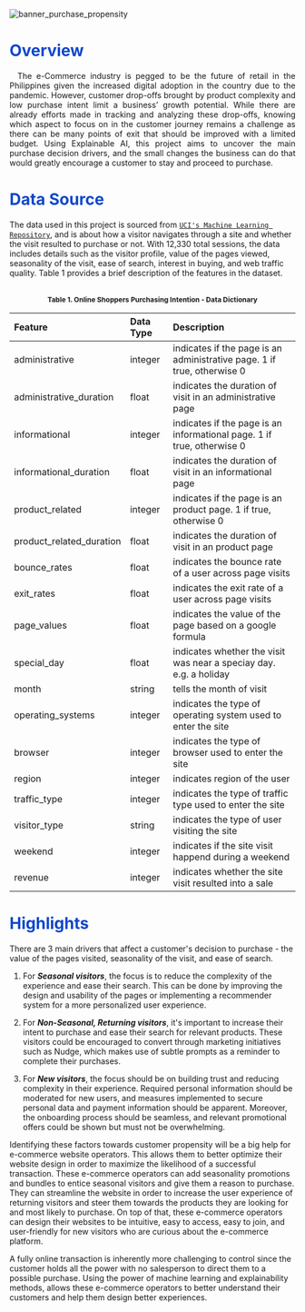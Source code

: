 ![banner_purchase_propensity](https://github.com/lorainemnrc/predict-purchase-propensity/assets/23328647/ede5eb16-d905-4dd0-af1d-b3b6abdd9db2)

<h1 style="color: #1048CB"><b>Overview</b></h1>

<p style="text-align: justify"> &emsp;The e-Commerce industry is pegged to be the future of retail in the Philippines given the increased digital adoption in the country due to the pandemic. However, customer drop-offs brought by product complexity and low purchase intent limit a business’ growth potential. While there are already efforts made in tracking and analyzing these drop-offs, knowing which aspect to focus on in the customer journey remains a challenge as there can be many points of exit that should be improved with a limited budget. Using Explainable AI, this project aims to uncover the main purchase decision drivers, and the small changes the business can do that would greatly encourage a customer to stay and proceed to purchase.</p>

<h1 style="color: #1048CB"><b>Data Source</b></h1>

The data used in this project is sourced from [`UCI's Machine Learning Repository`](https://archive.ics.uci.edu/ml/datasets/Online+Shoppers+Purchasing+Intention+Dataset#), and is about how a visitor navigates through a site and whether the visit resulted to purchase or not. With 12,330 total sessions, the data includes details such as the visitor profile, value of the pages viewed, seasonality of the visit, ease of search, interest in buying, and web traffic quality. Table 1 provides a brief description of the features in the dataset.

<br>
<center style="font-size:12px;font-style:default;"><b>Table 1. Online Shoppers Purchasing Intention - Data Dictionary</b></center>

|Feature    | Data Type     | Description                                                                           |
|:--------------|:-------------|:--------------------------------------------------------------------------------------|
|administrative|integer|indicates if the page is an administrative page. 1 if true, otherwise 0
|administrative_duration|float|indicates the duration of visit in an administrative page
|informational|integer|indicates if the page is an informational page. 1 if true, otherwise 0
|informational_duration|float|indicates the duration of visit in an informational page
|product_related|integer|indicates if the page is an product page. 1 if true, otherwise 0
|product_related_duration|float|indicates the duration of visit in an product page
|bounce_rates|float|indicates the bounce rate of a user across page visits
|exit_rates|float|indicates the exit rate of a user across page visits
|page_values|float|indicates the value of the page based on a google formula
|special_day|float|indicates whether the visit was near a speciay day. e.g. a holiday
|month|string|tells the month of visit
|operating_systems|integer|indicates the type of operating system used to enter the site
|browser|integer|indicates the type of browser used to enter the site
|region|integer|indicates region of the user
|traffic_type|integer|indicates the type of traffic type used to enter the site
|visitor_type|string|indicates the type of user visiting the site
|weekend|integer|indicates if the site visit happend during a weekend
|revenue|integer|indicates whether the site visit resulted into a sale


<h1 style="color: #1048CB"><b>Highlights</b></h1>

There are 3 main drivers that affect a customer's decision to purchase - the value of the pages visited, seasonality of the visit, and ease of search.

1. For ***Seasonal visitors***, the focus is to reduce the complexity of the experience and ease their search. This can be done by improving the design and usability of the pages or implementing a recommender system for a more personalized user experience.

2. For ***Non-Seasonal, Returning visitors***, it's important to increase their intent to purchase and ease their search for relevant products. These visitors could be encouraged to convert through marketing initiatives such as Nudge, which makes use of subtle prompts as a reminder to complete their purchases. 

3. For ***New visitors***, the focus should be on building trust and reducing complexity in their experience. Required personal information should be moderated for new users, and measures implemented to secure personal data and payment information should be apparent. Moreover, the onboarding process should be seamless, and relevant promotional offers could be shown but must not be overwhelming.

Identifying these factors towards customer propensity will be a big help for e-commerce website operators. This allows them to better optimize their website design in order to maximize the likelihood of a successful transaction. These e-commerce operators can add seasonality promotions and bundles to entice seasonal visitors and give them a reason to purchase. They can streamline the website in order to increase the user experience of returning visitors and steer them towards the products they are looking for and most likely to purchase. On top of that, these e-commerce operators can design their websites to be intuitive, easy to access, easy to join, and user-friendly for new visitors who are curious about the e-commerce platform.

A fully online transaction is inherently more challenging to control since the customer holds all the power with no salesperson to direct them to a possible purchase. Using the power of machine learning and explainability methods, allows these e-commerce operators to better understand their customers and help them design better experiences.
